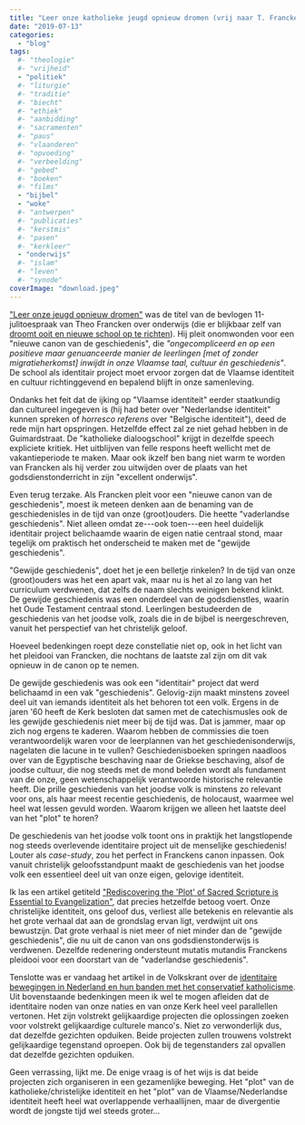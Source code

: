 ```yaml
---
title: "Leer onze katholieke jeugd opnieuw dromen (vrij naar T. Francken)"
date: "2019-07-13"
categories: 
  - "blog"
tags:
  #- "theologie"
  #- "vrijheid"
  - "politiek"
  #- "liturgie"
  #- "traditie"
  #- "biecht"
  #- "ethiek"
  #- "aanbidding"
  #- "sacramenten"
  #- "paus"
  #- "vlaanderen"
  #- "opvoeding"
  #- "verbeelding"
  #- "gebed"
  #- "boeken"
  #- "films"
  - "bijbel"
  - "woke"
  #- "antwerpen"
  #- "publicaties"
  #- "kerstmis"
  #- "pasen"
  #- "kerkleer"
  - "onderwijs"
  #- "islam"
  #- "leven"
  #- "synode"
coverImage: "download.jpeg"
---
```


["Leer onze jeugd opnieuw dromen"](https://doorbraak.be/onderwijs-leer-jeugd-dromen/) was de titel van de bevlogen 11-julitoespraak van Theo Francken over onderwijs (die er blijkbaar zelf van [droomt ooit en nieuwe school op te richten](https://nieuws.vtm.be/cultuur-media/franckens-droom-een-school-oprichten?referrer=https://duckduckgo.com/)). Hij pleit onomwonden voor een "nieuwe canon van de geschiedenis", die _"ongecompliceerd en op een positieve maar genuanceerde manier de leerlingen \[met of zonder migratieherkomst\] inwijdt in onze Vlaamse taal, cultuur én geschiedenis"_. De school als identitair project moet ervoor zorgen dat de Vlaamse identiteit en cultuur richtinggevend en bepalend blijft in onze samenleving.  

Ondanks het feit dat de ijking op "Vlaamse identiteit" eerder staatkundig dan cultureel ingegeven is (hij had beter over "Nederlandse identiteit" kunnen spreken of _horresco referens_ over "Belgische identiteit"), deed de rede mijn hart opspringen. Hetzelfde effect zal ze niet gehad hebben in de Guimardstraat. De "katholieke dialoogschool" krijgt in dezelfde speech expliciete kritiek. Het uitblijven van felle respons heeft wellicht met de vakantieperiode te maken. Maar ook ikzelf ben bang niet warm te worden van Francken als hij verder zou uitwijden over de plaats van het godsdienstonderricht in zijn "excellent onderwijs".  

Even terug terzake. Als Francken pleit voor een "nieuwe canon van de geschiedenis", moest ik meteen denken aan de benaming van de geschiedenisles in de tijd van onze (groot)ouders. Die heette "vaderlandse geschiedenis". Niet alleen omdat ze---ook toen---een heel duidelijk identitair project belichaamde waarin de eigen natie centraal stond, maar tegelijk om praktisch het onderscheid te maken met de "gewijde geschiedenis".  

"Gewijde geschiedenis", doet het je een belletje rinkelen? In de tijd van onze (groot)ouders was het een apart vak, maar nu is het al zo lang van het curriculum verdwenen, dat zelfs de naam slechts weinigen bekend klinkt. De gewijde geschiedenis was een onderdeel van de godsdienstles, waarin het Oude Testament centraal stond. Leerlingen bestudeerden de geschiedenis van het joodse volk, zoals die in de bijbel is neergeschreven, vanuit het perspectief van het christelijk geloof.   

Hoeveel bedenkingen roept deze constellatie niet op, ook in het licht van het pleidooi van Francken, die nochtans de laatste zal zijn om dit vak opnieuw in de canon op te nemen.  

De gewijde geschiedenis was ook een "identitair" project dat werd belichaamd in een vak "geschiedenis". Gelovig-zijn maakt minstens zoveel deel uit van iemands identiteit als het behoren tot een volk. Ergens in de jaren '60 heeft de Kerk besloten dat samen met de catechismusles ook de les gewijde geschiedenis niet meer bij de tijd was. Dat is jammer, maar op zich nog ergens te kaderen. Waarom hebben de commissies die toen verantwoordelijk waren voor de leerplannen van het geschiedenisonderwijs, nagelaten die lacune in te vullen? Geschiedenisboeken springen naadloos over van de Egyptische beschaving naar de Griekse beschaving, alsof de joodse cultuur, die nog steeds met de mond beleden wordt als fundament van de onze, geen wetenschappelijk verantwoorde historische relevantie heeft. Die prille geschiedenis van het joodse volk is minstens zo relevant voor ons, als haar meest recentie geschiedenis, de holocaust, waarmee wel heel wat lessen gevuld worden. Waarom krijgen we alleen het laatste deel van het "plot" te horen?  

De geschiedenis van het joodse volk toont ons in praktijk het langstlopende nog steeds overlevende identitaire project uit de menselijke geschiedenis! Louter als _case-study_, zou het perfect in Franckens canon inpassen. Ook vanuit christelijk geloofsstandpunt maakt de geschiedenis van het joodse volk een essentieel deel uit van onze eigen, gelovige identiteit.  

Ik las een artikel getiteld ["Rediscovering the 'Plot' of Sacred Scripture is Essential to Evangelization"](http://blog.adw.org/2019/07/rediscovering-plot-sacred-scripture-essential-evangelization/), dat precies hetzelfde betoog voert. Onze christelijke identiteit, ons geloof dus, verliest alle betekenis en relevantie als het grote verhaal dat aan de grondslag ervan ligt, verdwijnt uit ons bewustzijn. Dat grote verhaal is niet meer of niet minder dan de "gewijde geschiedenis", die nu uit de canon van ons godsdienstonderwijs is verdwenen. Dezelfde redenering ondersteunt mutatis mutandis Franckens pleidooi voor een doorstart van de "vaderlandse geschiedenis".  

Tenslotte was er vandaag het artikel in de Volkskrant over de [identitaire bewegingen in Nederland en hun banden met het conservatief katholicisme](https://www.volkskrant.nl/nieuws-achtergrond/hoe-rechtzinnige-katholieken-samen-met-cultuurchristenen-de-strijd-aanbinden-tegen-links~b3136d9f/?referer=https%3A%2F%2Ft.co%2F4QJ43A7N1y&utm_campaign=shared_earned&utm_medium=social&utm_source=twitter). Uit bovenstaande bedenkingen meen ik wel te mogen afleiden dat de identitaire noden van onze naties en van onze Kerk heel veel parallellen vertonen. Het zijn volstrekt gelijkaardige projecten die oplossingen zoeken voor volstrekt gelijkaardige culturele manco's. Niet zo verwonderlijk dus, dat dezelfde gezichten opduiken. Beide projecten zullen trouwens volstrekt gelijkaardige tegenstand oproepen. Ook bij de tegenstanders zal opvallen dat dezelfde gezichten opduiken.  

Geen verrassing, lijkt me. De enige vraag is of het wijs is dat beide projecten zich organiseren in een gezamenlijke beweging. Het "plot" van de katholieke/christelijke identiteit en het "plot" van de Vlaamse/Nederlandse identiteit heeft heel wat overlappende verhaallijnen, maar de divergentie wordt de jongste tijd wel steeds groter...
